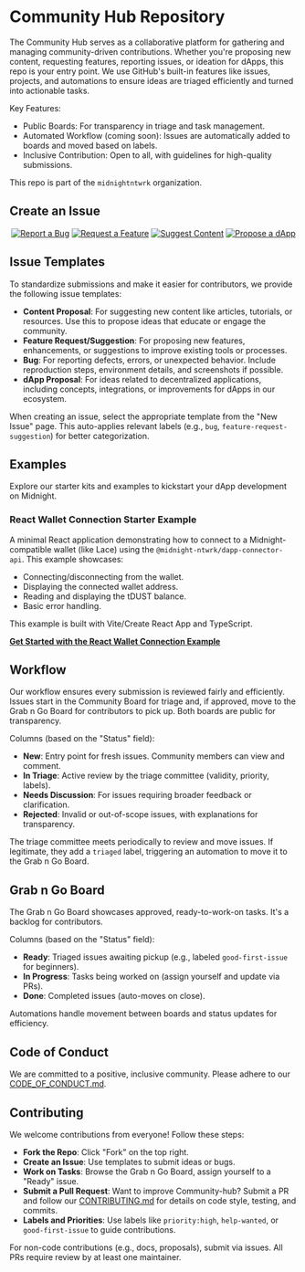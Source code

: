# Community Hub Repository

The Community Hub serves as a collaborative platform for gathering and managing community-driven contributions. Whether you're proposing new content, requesting features, reporting issues, or ideation for dApps, this repo is your entry point. We use GitHub's built-in features like issues, projects, and automations to ensure ideas are triaged efficiently and turned into actionable tasks.

Key Features:

*   Public Boards: For transparency in triage and task management.
*   Automated Workflow (coming soon): Issues are automatically added to boards and moved based on labels.
*   Inclusive Contribution: Open to all, with guidelines for high-quality submissions.

This repo is part of the `midnightntwrk` organization.

## Create an Issue

<div align="center">

[![Report a Bug](https://img.shields.io/badge/Report_a_Bug-d73a4a?style=for-the-badge&logo=openbugbounty&logoColor=white)](https://github.com/midnightntwrk/Community-Hub/issues/new?template=bug.yml)
[![Request a Feature](https://img.shields.io/badge/Request_a_Feature-58a6ff?style=for-the-badge&logo=nebula&logoColor=white)](https://github.com/midnightntwrk/Community-Hub/issues/new?template=feature-request-suggestion.yml)
[![Suggest Content](https://img.shields.io/badge/Suggest_Content-3fb950?style=for-the-badge&logo=readme&logoColor=white)](https://github.com/midnightntwrk/Community-Hub/issues/new?template=content-proposal.yml)
[![Propose a dApp](https://img.shields.io/badge/Propose_a_dApp-9e7ce3?style=for-the-badge&logo=createreactapp&logoColor=white)](https://github.com/midnightntwrk/Community-Hub/issues/new?template=dapp-proposal.yml)

</div>

## Issue Templates

To standardize submissions and make it easier for contributors, we provide the following issue templates:

*   **Content Proposal**: For suggesting new content like articles, tutorials, or resources. Use this to propose ideas that educate or engage the community.
*   **Feature Request/Suggestion**: For proposing new features, enhancements, or suggestions to improve existing tools or processes.
*   **Bug**: For reporting defects, errors, or unexpected behavior. Include reproduction steps, environment details, and screenshots if possible.
*   **dApp Proposal**: For ideas related to decentralized applications, including concepts, integrations, or improvements for dApps in our ecosystem.

When creating an issue, select the appropriate template from the "New Issue" page. This auto-applies relevant labels (e.g., `bug`, `feature-request-suggestion`) for better categorization.

## Examples

Explore our starter kits and examples to kickstart your dApp development on Midnight.

### React Wallet Connection Starter Example

A minimal React application demonstrating how to connect to a Midnight-compatible wallet (like Lace) using the `@midnight-ntwrk/dapp-connector-api`. This example showcases:
*   Connecting/disconnecting from the wallet.
*   Displaying the connected wallet address.
*   Reading and displaying the tDUST balance.
*   Basic error handling.

This example is built with Vite/Create React App and TypeScript.

[**Get Started with the React Wallet Connection Example**](./examples/react-wallet-starter/README.md)

## Workflow

Our workflow ensures every submission is reviewed fairly and efficiently. Issues start in the Community Board for triage and, if approved, move to the Grab n Go Board for contributors to pick up. Both boards are public for transparency.

Columns (based on the "Status" field):

*   **New**: Entry point for fresh issues. Community members can view and comment.
*   **In Triage**: Active review by the triage committee (validity, priority, labels).
*   **Needs Discussion**: For issues requiring broader feedback or clarification.
*   **Rejected**: Invalid or out-of-scope issues, with explanations for transparency.

The triage committee meets periodically to review and move issues. If legitimate, they add a `triaged` label, triggering an automation to move it to the Grab n Go Board.

## Grab n Go Board

The Grab n Go Board showcases approved, ready-to-work-on tasks. It's a backlog for contributors.

Columns (based on the "Status" field):

*   **Ready**: Triaged issues awaiting pickup (e.g., labeled `good-first-issue` for beginners).
*   **In Progress**: Tasks being worked on (assign yourself and update via PRs).
*   **Done**: Completed issues (auto-moves on close).

Automations handle movement between boards and status updates for efficiency.

## Code of Conduct

We are committed to a positive, inclusive community. Please adhere to our [CODE_OF_CONDUCT.md](CODE_OF_CONDUCT.md).

## Contributing

We welcome contributions from everyone! Follow these steps:

*   **Fork the Repo**: Click "Fork" on the top right.
*   **Create an Issue**: Use templates to submit ideas or bugs.
*   **Work on Tasks**: Browse the Grab n Go Board, assign yourself to a "Ready" issue.
*   **Submit a Pull Request**: Want to improve Community-hub? Submit a PR and follow our [CONTRIBUTING.md](CONTRIBUTING.md) for details on code style, testing, and commits.
*   **Labels and Priorities**: Use labels like `priority:high`, `help-wanted`, or `good-first-issue` to guide contributions.

For non-code contributions (e.g., docs, proposals), submit via issues. All PRs require review by at least one maintainer.
